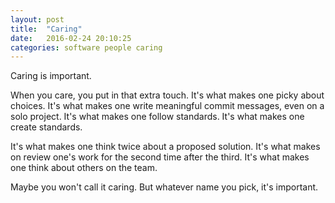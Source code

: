 ```yaml
---
layout: post
title:  "Caring"
date:   2016-02-24 20:10:25
categories: software people caring
---
```


Caring is important. 

When you care, you put in that extra touch. It's what makes one picky about choices. It's what makes one write meaningful commit messages, even on a solo project. It's what makes one follow standards. It's what makes one create standards.

It's what makes one think twice about a proposed solution. It's what makes on review one's work for the second time after the third. It's what makes one think about others on the team.

Maybe you won't call it caring. But whatever name you pick, it's important.

